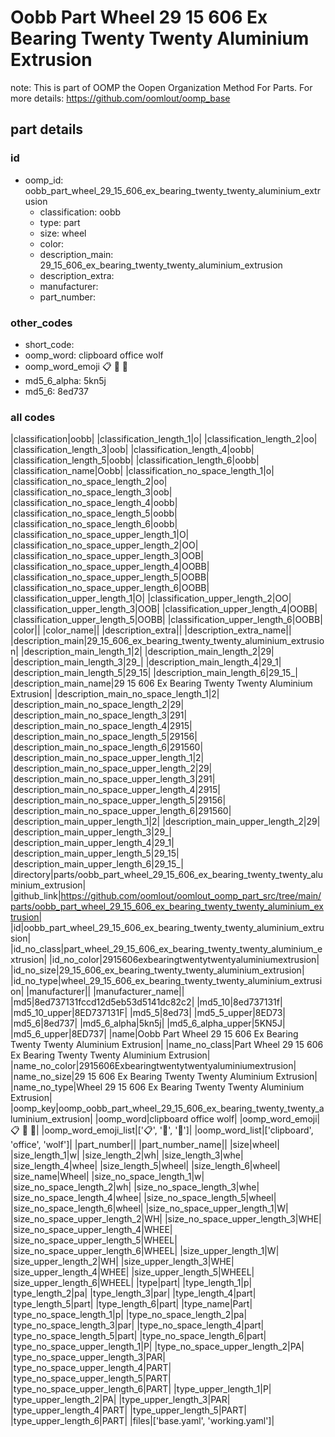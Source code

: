 # Oobb Part Wheel 29 15 606 Ex Bearing Twenty Twenty Aluminium Extrusion  

note: This is part of OOMP the Oopen Organization Method For Parts. For more details: https://github.com/oomlout/oomp_base

##  part details





### id
* oomp_id: oobb_part_wheel_29_15_606_ex_bearing_twenty_twenty_aluminium_extrusion
  * classification: oobb
  * type: part
  * size: wheel
  * color: 
  * description_main: 29_15_606_ex_bearing_twenty_twenty_aluminium_extrusion
  * description_extra: 
  * manufacturer: 
  * part_number: 

### other_codes
* short_code: 
* oomp_word: clipboard office wolf
* oomp_word_emoji :clipboard: :office: :wolf:
* md5_6_alpha: 5kn5j
* md5_6: 8ed737

### all codes 
|classification|oobb|
|classification_length_1|o|
|classification_length_2|oo|
|classification_length_3|oob|
|classification_length_4|oobb|
|classification_length_5|oobb|
|classification_length_6|oobb|
|classification_name|Oobb|
|classification_no_space_length_1|o|
|classification_no_space_length_2|oo|
|classification_no_space_length_3|oob|
|classification_no_space_length_4|oobb|
|classification_no_space_length_5|oobb|
|classification_no_space_length_6|oobb|
|classification_no_space_upper_length_1|O|
|classification_no_space_upper_length_2|OO|
|classification_no_space_upper_length_3|OOB|
|classification_no_space_upper_length_4|OOBB|
|classification_no_space_upper_length_5|OOBB|
|classification_no_space_upper_length_6|OOBB|
|classification_upper_length_1|O|
|classification_upper_length_2|OO|
|classification_upper_length_3|OOB|
|classification_upper_length_4|OOBB|
|classification_upper_length_5|OOBB|
|classification_upper_length_6|OOBB|
|color||
|color_name||
|description_extra||
|description_extra_name||
|description_main|29_15_606_ex_bearing_twenty_twenty_aluminium_extrusion|
|description_main_length_1|2|
|description_main_length_2|29|
|description_main_length_3|29_|
|description_main_length_4|29_1|
|description_main_length_5|29_15|
|description_main_length_6|29_15_|
|description_main_name|29 15 606 Ex Bearing Twenty Twenty Aluminium Extrusion|
|description_main_no_space_length_1|2|
|description_main_no_space_length_2|29|
|description_main_no_space_length_3|291|
|description_main_no_space_length_4|2915|
|description_main_no_space_length_5|29156|
|description_main_no_space_length_6|291560|
|description_main_no_space_upper_length_1|2|
|description_main_no_space_upper_length_2|29|
|description_main_no_space_upper_length_3|291|
|description_main_no_space_upper_length_4|2915|
|description_main_no_space_upper_length_5|29156|
|description_main_no_space_upper_length_6|291560|
|description_main_upper_length_1|2|
|description_main_upper_length_2|29|
|description_main_upper_length_3|29_|
|description_main_upper_length_4|29_1|
|description_main_upper_length_5|29_15|
|description_main_upper_length_6|29_15_|
|directory|parts/oobb_part_wheel_29_15_606_ex_bearing_twenty_twenty_aluminium_extrusion|
|github_link|https://github.com/oomlout/oomlout_oomp_part_src/tree/main/parts/oobb_part_wheel_29_15_606_ex_bearing_twenty_twenty_aluminium_extrusion|
|id|oobb_part_wheel_29_15_606_ex_bearing_twenty_twenty_aluminium_extrusion|
|id_no_class|part_wheel_29_15_606_ex_bearing_twenty_twenty_aluminium_extrusion|
|id_no_color|2915606exbearingtwentytwentyaluminiumextrusion|
|id_no_size|29_15_606_ex_bearing_twenty_twenty_aluminium_extrusion|
|id_no_type|wheel_29_15_606_ex_bearing_twenty_twenty_aluminium_extrusion|
|manufacturer||
|manufacturer_name||
|md5|8ed737131fccd12d5eb53d5141dc82c2|
|md5_10|8ed737131f|
|md5_10_upper|8ED737131F|
|md5_5|8ed73|
|md5_5_upper|8ED73|
|md5_6|8ed737|
|md5_6_alpha|5kn5j|
|md5_6_alpha_upper|5KN5J|
|md5_6_upper|8ED737|
|name|Oobb Part Wheel 29 15 606 Ex Bearing Twenty Twenty Aluminium Extrusion|
|name_no_class|Part Wheel 29 15 606 Ex Bearing Twenty Twenty Aluminium Extrusion|
|name_no_color|2915606Exbearingtwentytwentyaluminiumextrusion|
|name_no_size|29 15 606 Ex Bearing Twenty Twenty Aluminium Extrusion|
|name_no_type|Wheel 29 15 606 Ex Bearing Twenty Twenty Aluminium Extrusion|
|oomp_key|oomp_oobb_part_wheel_29_15_606_ex_bearing_twenty_twenty_aluminium_extrusion|
|oomp_word|clipboard office wolf|
|oomp_word_emoji|:clipboard: :office: :wolf:|
|oomp_word_emoji_list|[':clipboard:', ':office:', ':wolf:']|
|oomp_word_list|['clipboard', 'office', 'wolf']|
|part_number||
|part_number_name||
|size|wheel|
|size_length_1|w|
|size_length_2|wh|
|size_length_3|whe|
|size_length_4|whee|
|size_length_5|wheel|
|size_length_6|wheel|
|size_name|Wheel|
|size_no_space_length_1|w|
|size_no_space_length_2|wh|
|size_no_space_length_3|whe|
|size_no_space_length_4|whee|
|size_no_space_length_5|wheel|
|size_no_space_length_6|wheel|
|size_no_space_upper_length_1|W|
|size_no_space_upper_length_2|WH|
|size_no_space_upper_length_3|WHE|
|size_no_space_upper_length_4|WHEE|
|size_no_space_upper_length_5|WHEEL|
|size_no_space_upper_length_6|WHEEL|
|size_upper_length_1|W|
|size_upper_length_2|WH|
|size_upper_length_3|WHE|
|size_upper_length_4|WHEE|
|size_upper_length_5|WHEEL|
|size_upper_length_6|WHEEL|
|type|part|
|type_length_1|p|
|type_length_2|pa|
|type_length_3|par|
|type_length_4|part|
|type_length_5|part|
|type_length_6|part|
|type_name|Part|
|type_no_space_length_1|p|
|type_no_space_length_2|pa|
|type_no_space_length_3|par|
|type_no_space_length_4|part|
|type_no_space_length_5|part|
|type_no_space_length_6|part|
|type_no_space_upper_length_1|P|
|type_no_space_upper_length_2|PA|
|type_no_space_upper_length_3|PAR|
|type_no_space_upper_length_4|PART|
|type_no_space_upper_length_5|PART|
|type_no_space_upper_length_6|PART|
|type_upper_length_1|P|
|type_upper_length_2|PA|
|type_upper_length_3|PAR|
|type_upper_length_4|PART|
|type_upper_length_5|PART|
|type_upper_length_6|PART|
|files|['base.yaml', 'working.yaml']|
